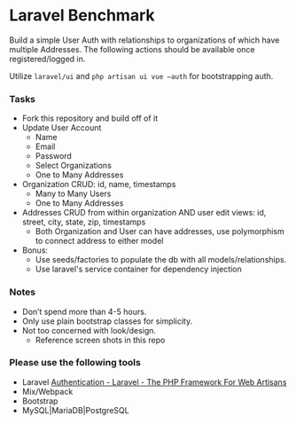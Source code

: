 # Laravel Benchmark
Build a simple User Auth with relationships to organizations of which have multiple Addresses. 
The following actions should be available once registered/logged in.

Utilize `laravel/ui` and `php artisan ui vue —auth`  for bootstrapping auth.

### Tasks
- Fork this repository and build off of it
- Update User Account
    - Name
    - Email
    - Password
    - Select Organizations
    - One to Many Addresses
- Organization CRUD: id, name, timestamps
    - Many to Many Users
    - One to Many Addresses
- Addresses CRUD from within organization AND user edit views: id, street, city, state, zip, timestamps
    - Both Organization and User can have addresses, use polymorphism to connect address to either model
- Bonus:
    - Use seeds/factories to populate the db with all models/relationships.
    - Use laravel's service container for dependency injection

### Notes
- Don’t spend more than 4-5 hours.
- Only use plain bootstrap classes for simplicity.
- Not too concerned with look/design. 
    - Reference screen shots in this repo

### Please use the following tools
- Laravel [Authentication - Laravel - The PHP Framework For Web Artisans](https://laravel.com/docs/6.x/authentication)
- Mix/Webpack
- Bootstrap
- MySQL|MariaDB|PostgreSQL